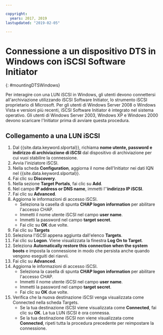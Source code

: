 ```yaml
---

copyright:
  years: 2017, 2019
lastupdated: "2019-02-05"

---
```



# Connessione a un dispositivo DTS in Windows con iSCSI Software Initiator
{: #mountingDTSWindows}

Per interagire con una LUN iSCSI in Windows, gli utenti devono connettersi all'archiviazione utilizzando iSCSI Software Initiator, lo strumento iSCSI proprietario di Microsoft. Per gli utenti di Windows Server 2008 o Windows Vista e versioni più recenti, iSCSI Software Initiator è integrato nel sistema operativo. Gli utenti di Windows Server 2003, Windows XP e Windows 2000 devono scaricare l'Initiator prima di avviare questa procedura.

## Collegamento a una LUN iSCSI

1. Dal {{site.data.keyword.slportal}}, richiama **nome utente, password e indirizzo di archiviazione di iSCSI** dal dispositivo di archiviazione per cui vuoi stabilire la connessione.
2. Avvia l'iniziatore iSCSI.
3. Nella scheda **Configuration**, aggiorna il nome dell'Initiator nei dati IQN nel {{site.data.keyword.slportal}}.
4. Fai clic su **Discovery**.
5. Nella sezione **Target Portals**, fai clic su **Add**.
6. Nel campo **IP address or DNS name**, immetti l''**indirizzo IP iSCSI**.
7. Fai clic su **Advanced**.
8. Aggiorna le informazioni di accesso iSCSI.
   - Seleziona la casella di spunta **CHAP logon information** per abilitare l'accesso CHAP.
   - Immetti il nome utente iSCSI nel campo **user name**.
   - Immetti la password nel campo **target secret**.
   - Fai clic su **OK** due volte.
9. Fai clic su **Targets**
10. Seleziona l'iSCSI appena aggiunta dall'elenco **Targets**.
11. Fai clic su **Logon**. Viene visualizzata la finestra **Log On to Target**.
12. Seleziona **Automatically restore this connection when the system boots** e imposta la connessione in modo che persista anche quando vengono eseguiti dei riavvii.
13. Fai clic su **Advanced**.
14. Aggiorna le informazioni di accesso iSCSI.
    - Seleziona la casella di spunta **CHAP logon information** per abilitare l'accesso CHAP.
    - Immetti il nome utente iSCSI nel campo **user name**.
    - Immetti la password nel campo **target secret**.
    - Fai clic su **OK** due volte.
15. Verifica che la nuova destinazione iSCSI venga visualizzata come Connected nella scheda Targets.
    - Se la tua destinazione iSCSI viene visualizzata come **Connected**, fai clic su **OK**. La tua LUN iSCSI è ora connessa.
    - Se la tua destinazione iSCSI non viene visualizzata come **Connected**, ripeti tutta la procedura precedente per reimpostare la connessione.
